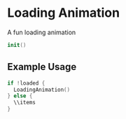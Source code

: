# Loading Animation

A fun loading animation

```swift
init()
```

## Example Usage
```swift
if !loaded {
  LoadingAnimation()
} else {
  \\items
}
```
